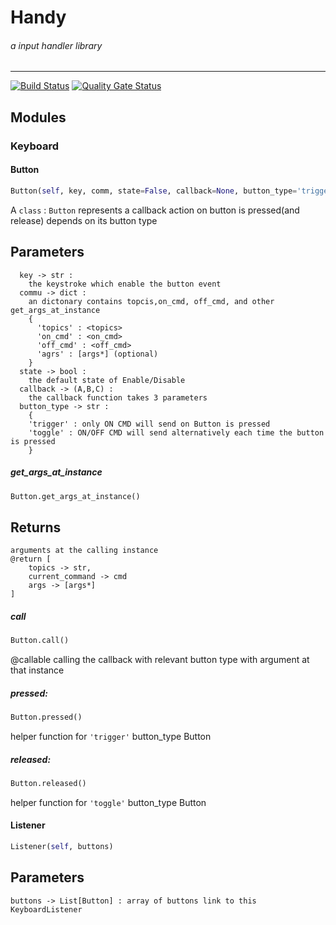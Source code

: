 # Handy
###### a input handler library
---
[![Build Status](https://drone.deepmatter.me/api/badges/randyt1027/handy/status.svg)](https://drone.deepmatter.me/randyt1027/handy)
[![Quality Gate Status](http://sonarqube.deepmatter.me/api/project_badges/measure?project=handy&metric=alert_status)](http://sonarqube.deepmatter.me/dashboard?id=handy)

## Modules
### Keyboard

#### Button
```python
Button(self, key, comm, state=False, callback=None, button_type='trigger')
```

A `class` : `Button` represents a callback action on button is pressed(and release) depends on its button type

Parameters
----------
      key -> str :
        the keystroke which enable the button event
      commu -> dict :
        an dictonary contains topcis,on_cmd, off_cmd, and other get_args_at_instance
        {
          'topics' : <topics>
          'on_cmd' : <on_cmd>
          'off_cmd' : <off_cmd>
          'agrs' : [args*] (optional)
        }
      state -> bool :
        the default state of Enable/Disable
      callback -> (A,B,C) :
        the callback function takes 3 parameters
      button_type -> str :
        {
        'trigger' : only ON CMD will send on Button is pressed
        'toggle' : ON/OFF CMD will send alternatively each time the button is pressed
        }

##### get_args_at_instance
```python
Button.get_args_at_instance()
```

Returns
-------
    arguments at the calling instance
    @return [
        topics -> str,
        current_command -> cmd
        args -> [args*]
    ]


##### call
```python
Button.call()
```

@callable calling the callback with relevant button type with argument at that instance

#####  pressed:
```python
Button.pressed()
```
helper function for `'trigger'` button_type Button

##### released:
```python
Button.released()
```
helper function for `'toggle'` button_type Button

#### Listener
```python
Listener(self, buttons)
```
Parameters
----------
    buttons -> List[Button] : array of buttons link to this KeyboardListener
